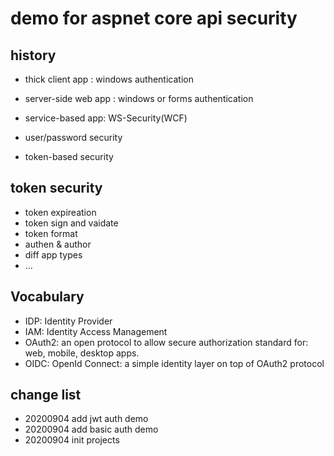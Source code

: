 # demo for aspnet core api security

## history

- thick client app : windows authentication
- server-side web app : windows or forms authentication
- service-based app: WS-Security(WCF)


- user/password security
- token-based security


## token security

- token expireation
- token sign and vaidate
- token format
- authen & author
- diff app types
- ...

## Vocabulary

- IDP: Identity Provider
- IAM: Identity Access Management
- OAuth2: an open protocol to allow secure authorization standard for: web, mobile, desktop apps.
- OIDC: OpenId Connect: a simple identity layer on top of OAuth2 protocol



## change list

- 20200904 add jwt auth demo
- 20200904 add basic auth demo
- 20200904 init projects